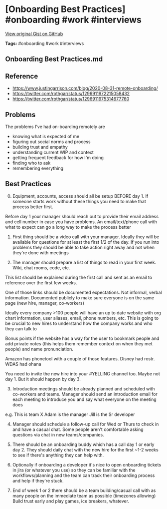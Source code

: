 # [Onboarding Best Practices] #onboarding #work #interviews

[View original Gist on GitHub](https://gist.github.com/Integralist/6bc0f9cb5a6d614ba3297e2c4a3a8050)

**Tags:** #onboarding #work #interviews

## Onboarding Best Practices.md

## Reference

- https://www.justingarrison.com/blog/2020-08-31-remote-onboarding/
- https://twitter.com/rothgar/status/1296911972215058432
- https://twitter.com/rothgar/status/1296911975314677760

## Problems

The problems I've had on-boarding remotely are

- knowing what is expected of me
- figuring out social norms and process
- building trust and empathy
- understanding current WIP and context
- getting frequent feedback for how I'm doing
- finding who to ask
- remembering everything

## Best Practices

0. Equipment, accounts, access should all be setup BEFORE day 1. If someone starts work without these things you need to make that process better first.

Before day 1 your manager should reach out to provide their email address and cell number in case you have problems.
An email/text/phone call with what to expect can go a long way to make the process better

1. First thing should be a video call with your manager. Ideally they will be available for questions for at least the first 1/2 of the day. If you run into problems they should be able to take action right away and not when they're done with meetings

2. The manager should prepare a list of things to read in your first week. Wiki, chat rooms, code, etc. 

This list should be explained during the first call and sent as an email to reference over the first few weeks.

One of those links should be documented expectations. Not informal, verbal information. Documented publicly to make sure everyone is on the same page (new hire, manager, co-workers)

Ideally every company >100 people will have an up to date website with org chart information, user aliases, email, phone numbers, etc. This is going to be crucial to new hires to understand how the company works and who they can talk to

Bonus points if the website has a way for the user to bookmark people and add private notes (this helps them remember context on when they met people) and name pronunciation.

Amazon has phonetool with a couple of those features. Disney had rostr. WDAS had ohana

You need to invite the new hire into your #YELLING channel too. Maybe not day 1. But it should happen by day 3.

3. Introduction meetings should be already planned and scheduled with co-workers and teams. Manager should send an introduction email for each meeting to introduce you and say what everyone on the meeting does

e.g.
This is team X
Adam is the manager
Jill is the Sr developer

4. Manager should schedule a follow-up call for Wed or Thurs to check in and have a casual chat. Some people aren't comfortable asking questions via chat in new teams/companies.

5. There should be an onboarding buddy which has a call day 1 or early day 2. They should daily chat with the new hire for the first ~1-2 weeks to see if there's anything they can help with.

6. Optionally if onboarding a developer it's nice to open onboarding tickets in jira (or whatever you use) so they can be familiar with the workflows/planning and the team can track their onboarding process and help if they're stuck.

7. End of week 1 or 2 there should be a team building/casual call with as many people on the immediate team as possible (timezones allowing) Build trust early and play games, ice breakers, whatever.

